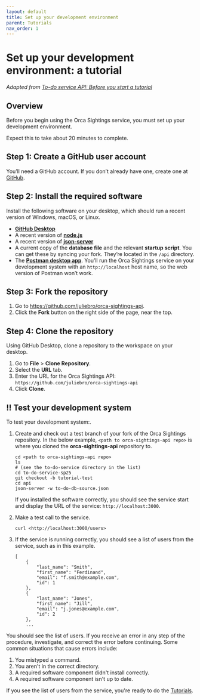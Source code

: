 ```yaml
---
layout: default
title: Set up your development environment
parent: Tutorials
nav_order: 1
---
```


# Set up your development environment: a tutorial

*Adapted from [To-do service API: Before you start a tutorial](https://uwc2-apidoc.github.io/to-do-service-sp25/before-you-start-a-tutorial.html)*

## Overview

Before you begin using the Orca Sightings service, you must set up your development environment.

Expect this to take about 20 minutes to complete.

## Step 1: Create a GitHub user account

You’ll need a GitHub account. If you don’t already have one, create one at [GitHub](https://github.com/).

## Step 2: Install the required software

Install the following software on your desktop, which should run a recent version of Windows, macOS, or Linux.

- **[GitHub Desktop](https://github.com/apps/desktop)**
- A recent version of **[node.js](https://nodejs.org/en)**
- A recent version of **[json-server](https://www.npmjs.com/package/json-server)**
- A current copy of the **database file** and the relevant **startup script**. You can get these by syncing your fork. They’re located in the `/api` directory.
- The [**Postman desktop app**](https://www.postman.com/downloads/). You’ll run the Orca Sightings service on your development system with an `http://localhost` host name, so the web version of Postman won’t work.

## Step 3: Fork the repository

1. Go to https://github.com/juliebro/orca-sightings-api.
2. Click the **Fork** button on the right side of the page, near the top.

## Step 4: Clone the repository

Using GitHub Desktop, clone a repository to the workspace on your desktop.

1. Go to **File** > **Clone Repository**.
2. Select the **URL** tab.
3. Enter the URL for the Orca Sightings API: `https://github.com/juliebro/orca-sightings-api`
4. Click **Clone**.

## !! **Test your development system**

To test your development system:.

1. Create and check out a test branch of your fork of the Orca Sightings repository. In the below example, `<path to orca-sightings-api repo>` is where you cloned the **orca-sightings-api** repository to.

   ```text
   cd <path to orca-sightings-api repo>
   ls
   # (see the to-do-service directory in the list)
   cd to-do-service-sp25
   git checkout -b tutorial-test
   cd api
   json-server -w to-do-db-source.json
   ```

   If you installed the software correctly, you should see the service start and display the URL of the service: `http://localhost:3000`.

2. Make a test call to the service.

   ```
   curl <http://localhost:3000/users>
   ```

3. If the service is running correctly, you should see a list of users from the service, such as in this example.

   ```
   [
       {
           "last_name": "Smith",
           "first_name": "Ferdinand",
           "email": "f.smith@example.com",
           "id": 1
       },
       {
           "last_name": "Jones",
           "first_name": "Jill",
           "email": "j.jones@example.com",
           "id": 2
       },
       ...
   ```

You should see the list of users. If you receive an error in any step of the procedure, investigate, and correct the error before continuing. Some common situations that cause errors include:

1. You mistyped a command.
2. You aren't in the correct directory.
3. A required software component didn't install correctly.
4. A required software component isn't up to date.

If you see the list of users from the service, you're ready to do the [Tutorials](https://github.com/UWC2-APIDOC/to-do-service-sp25/blob/main/docs/tutorials.md).
